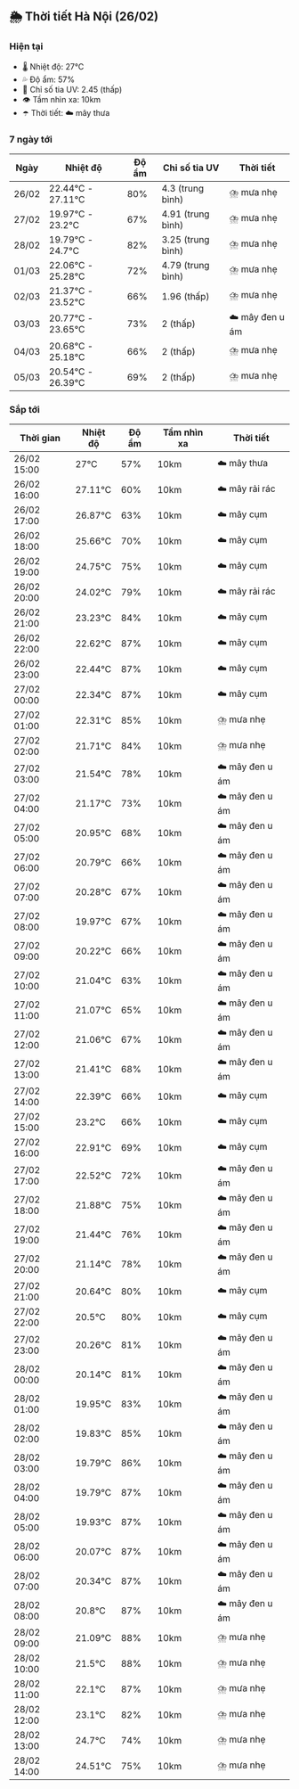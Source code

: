 ## 🌦️ Thời tiết Hà Nội (26/02)

### Hiện tại

- 🌡️ Nhiệt độ: 27℃
- 💦 Độ ẩm: 57%
- 🌟 Chỉ số tia UV: 2.45 (thấp)
- 👁️ Tầm nhìn xa: 10km
- ☂️ Thời tiết: ☁️ mây thưa

### 7 ngày tới

| Ngày | Nhiệt độ | Độ ẩm | Chỉ số tia UV | Thời tiết |
| --- | --- | --- | --- | --- |
| 26/02 | 22.44℃ - 27.11℃ | 80% | 4.3 (trung bình) | ⛈️ mưa nhẹ |
| 27/02 | 19.97℃ - 23.2℃ | 67% | 4.91 (trung bình) | ⛈️ mưa nhẹ |
| 28/02 | 19.79℃ - 24.7℃ | 82% | 3.25 (trung bình) | ⛈️ mưa nhẹ |
| 01/03 | 22.06℃ - 25.28℃ | 72% | 4.79 (trung bình) | ⛈️ mưa nhẹ |
| 02/03 | 21.37℃ - 23.52℃ | 66% | 1.96 (thấp) | ⛈️ mưa nhẹ |
| 03/03 | 20.77℃ - 23.65℃ | 73% | 2 (thấp) | ☁️ mây đen u ám |
| 04/03 | 20.68℃ - 25.18℃ | 66% | 2 (thấp) | ⛈️ mưa nhẹ |
| 05/03 | 20.54℃ - 26.39℃ | 69% | 2 (thấp) | ⛈️ mưa nhẹ |

### Sắp tới

| Thời gian | Nhiệt độ | Độ ẩm | Tầm nhìn xa | Thời tiết |
| --- | --- | --- | --- | --- |
| 26/02 15:00 | 27℃ | 57% | 10km | ☁️ mây thưa |
| 26/02 16:00 | 27.11℃ | 60% | 10km | ☁️ mây rải rác |
| 26/02 17:00 | 26.87℃ | 63% | 10km | ☁️ mây cụm |
| 26/02 18:00 | 25.66℃ | 70% | 10km | ☁️ mây cụm |
| 26/02 19:00 | 24.75℃ | 75% | 10km | ☁️ mây cụm |
| 26/02 20:00 | 24.02℃ | 79% | 10km | ☁️ mây rải rác |
| 26/02 21:00 | 23.23℃ | 84% | 10km | ☁️ mây cụm |
| 26/02 22:00 | 22.62℃ | 87% | 10km | ☁️ mây cụm |
| 26/02 23:00 | 22.44℃ | 87% | 10km | ☁️ mây cụm |
| 27/02 00:00 | 22.34℃ | 87% | 10km | ☁️ mây cụm |
| 27/02 01:00 | 22.31℃ | 85% | 10km | ⛈️ mưa nhẹ |
| 27/02 02:00 | 21.71℃ | 84% | 10km | ⛈️ mưa nhẹ |
| 27/02 03:00 | 21.54℃ | 78% | 10km | ☁️ mây đen u ám |
| 27/02 04:00 | 21.17℃ | 73% | 10km | ☁️ mây đen u ám |
| 27/02 05:00 | 20.95℃ | 68% | 10km | ☁️ mây đen u ám |
| 27/02 06:00 | 20.79℃ | 66% | 10km | ☁️ mây đen u ám |
| 27/02 07:00 | 20.28℃ | 67% | 10km | ☁️ mây đen u ám |
| 27/02 08:00 | 19.97℃ | 67% | 10km | ☁️ mây đen u ám |
| 27/02 09:00 | 20.22℃ | 66% | 10km | ☁️ mây đen u ám |
| 27/02 10:00 | 21.04℃ | 63% | 10km | ☁️ mây đen u ám |
| 27/02 11:00 | 21.07℃ | 65% | 10km | ☁️ mây đen u ám |
| 27/02 12:00 | 21.06℃ | 67% | 10km | ☁️ mây đen u ám |
| 27/02 13:00 | 21.41℃ | 68% | 10km | ☁️ mây đen u ám |
| 27/02 14:00 | 22.39℃ | 66% | 10km | ☁️ mây cụm |
| 27/02 15:00 | 23.2℃ | 66% | 10km | ☁️ mây cụm |
| 27/02 16:00 | 22.91℃ | 69% | 10km | ☁️ mây cụm |
| 27/02 17:00 | 22.52℃ | 72% | 10km | ☁️ mây đen u ám |
| 27/02 18:00 | 21.88℃ | 75% | 10km | ☁️ mây đen u ám |
| 27/02 19:00 | 21.44℃ | 76% | 10km | ☁️ mây đen u ám |
| 27/02 20:00 | 21.14℃ | 78% | 10km | ☁️ mây đen u ám |
| 27/02 21:00 | 20.64℃ | 80% | 10km | ☁️ mây cụm |
| 27/02 22:00 | 20.5℃ | 80% | 10km | ☁️ mây cụm |
| 27/02 23:00 | 20.26℃ | 81% | 10km | ☁️ mây đen u ám |
| 28/02 00:00 | 20.14℃ | 81% | 10km | ☁️ mây đen u ám |
| 28/02 01:00 | 19.95℃ | 83% | 10km | ☁️ mây đen u ám |
| 28/02 02:00 | 19.83℃ | 85% | 10km | ☁️ mây đen u ám |
| 28/02 03:00 | 19.79℃ | 86% | 10km | ☁️ mây đen u ám |
| 28/02 04:00 | 19.79℃ | 87% | 10km | ☁️ mây đen u ám |
| 28/02 05:00 | 19.93℃ | 87% | 10km | ☁️ mây đen u ám |
| 28/02 06:00 | 20.07℃ | 87% | 10km | ☁️ mây đen u ám |
| 28/02 07:00 | 20.34℃ | 87% | 10km | ☁️ mây đen u ám |
| 28/02 08:00 | 20.8℃ | 87% | 10km | ☁️ mây đen u ám |
| 28/02 09:00 | 21.09℃ | 88% | 10km | ⛈️ mưa nhẹ |
| 28/02 10:00 | 21.5℃ | 88% | 10km | ⛈️ mưa nhẹ |
| 28/02 11:00 | 22.1℃ | 87% | 10km | ⛈️ mưa nhẹ |
| 28/02 12:00 | 23.1℃ | 82% | 10km | ⛈️ mưa nhẹ |
| 28/02 13:00 | 24.7℃ | 74% | 10km | ⛈️ mưa nhẹ |
| 28/02 14:00 | 24.51℃ | 75% | 10km | ⛈️ mưa nhẹ |
